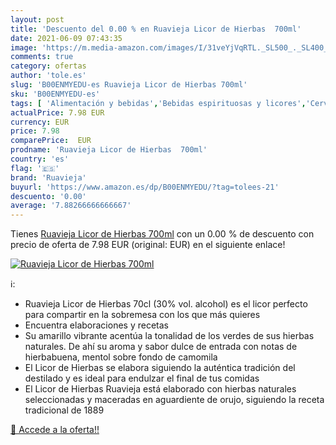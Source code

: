 ```yaml
---
layout: post
title: 'Descuento del 0.00 % en Ruavieja Licor de Hierbas  700ml'
date: 2021-06-09 07:43:35
image: 'https://m.media-amazon.com/images/I/31veYjVqRTL._SL500_._SL400_.jpg'
comments: true
category: ofertas
author: 'tole.es'
slug: 'B00ENMYEDU-es Ruavieja Licor de Hierbas 700ml'
sku: 'B00ENMYEDU-es'
tags: [ 'Alimentación y bebidas','Bebidas espirituosas y licores','Cervezas, vinos y licores','Licores','ruavieja', ]
actualPrice: 7.98 EUR
currency: EUR
price: 7.98
comparePrice:  EUR
prodname: 'Ruavieja Licor de Hierbas  700ml'
country: 'es'
flag: '🇪🇸'
brand: 'Ruavieja'
buyurl: 'https://www.amazon.es/dp/B00ENMYEDU/?tag=tolees-21'
descuento: '0.00'
average: '7.88266666666667'
---
```


Tienes [Ruavieja Licor de Hierbas  700ml](https://www.amazon.es/dp/B00ENMYEDU/?tag=tolees-21) con un 0.00 % de descuento con precio de oferta de 7.98 EUR (original:  EUR) en el siguiente enlace!

[![Ruavieja Licor de Hierbas  700ml](https://m.media-amazon.com/images/I/31veYjVqRTL._SL500_._SL400_.jpg)](https://www.amazon.es/dp/B00ENMYEDU/?tag=tolees-21)

ℹ️:

- Ruavieja Licor de Hierbas 70cl (30% vol. alcohol) es el licor perfecto para compartir en la sobremesa con los que más quieres
- Encuentra elaboraciones y recetas
- Su amarillo vibrante acentúa la tonalidad de los verdes de sus hierbas naturales. De ahí su aroma y sabor dulce de entrada con notas de hierbabuena, mentol sobre fondo de camomila
- El Licor de Hierbas se elabora siguiendo la auténtica tradición del destilado y es ideal para endulzar el final de tus comidas
- El Licor de Hierbas Ruavieja está elaborado con hierbas naturales seleccionadas y maceradas en aguardiente de orujo, siguiendo la receta tradicional de 1889

[🛒 Accede a la oferta!!](https://www.amazon.es/dp/B00ENMYEDU/?tag=tolees-21)
